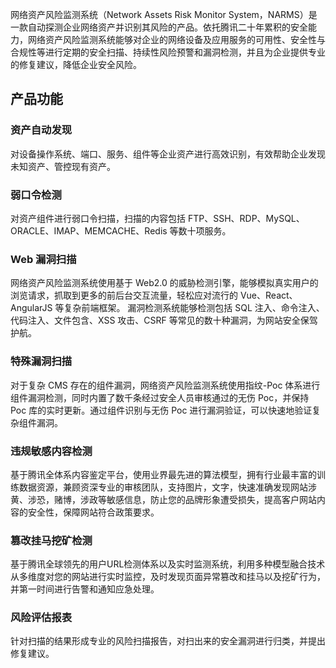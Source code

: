 网络资产风险监测系统（Network Assets Risk Monitor System，NARMS）是一款自动探测企业网络资产并识别其风险的产品。依托腾讯二十年累积的安全能力，网络资产风险监测系统能够对企业的网络设备及应用服务的可用性、安全性与合规性等进行定期的安全扫描、持续性风险预警和漏洞检测，并且为企业提供专业的修复建议，降低企业安全风险。
## 产品功能
### 资产自动发现
对设备操作系统、端口、服务、组件等企业资产进行高效识别，有效帮助企业发现未知资产、管控现有资产。
### 弱口令检测
对资产组件进行弱口令扫描，扫描的内容包括 FTP、SSH、RDP、MySQL、ORACLE、IMAP、MEMCACHE、Redis 等数十项服务。
### Web 漏洞扫描
网络资产风险监测系统使用基于 Web2.0 的威胁检测引擎，能够模拟真实用户的浏览请求，抓取到更多的前后台交互流量，轻松应对流行的 Vue、React、AngularJS 等复杂前端框架。
漏洞检测系统能够检测包括 SQL 注入、命令注入、代码注入、文件包含、XSS 攻击、CSRF 等常见的数十种漏洞，为网站安全保驾护航。
### 特殊漏洞扫描
对于复杂 CMS 存在的组件漏洞，网络资产风险监测系统使用指纹-Poc 体系进行组件漏洞检测，同时内置了数千条经过安全人员审核通过的无伤 Poc，并保持 Poc 库的实时更新。通过组件识别与无伤 Poc 进行漏洞验证，可以快速地验证复杂组件漏洞。
### 违规敏感内容检测
基于腾讯全体系内容鉴定平台，使用业界最先进的算法模型，拥有行业最丰富的训练数据资源，兼顾资深专业的审核团队，支持图片，文字，快速准确发现网站涉黄、涉恐，赌博，涉政等敏感信息，防止您的品牌形象遭受损失，提高客户网站内容的安全性，保障网站符合政策要求。
### 篡改挂马挖矿检测
基于腾讯全球领先的用户URL检测体系以及实时监测系统，利用多种模型融合技术从多维度对您的网站进行实时监控，及时发现页面异常篡改和挂马以及挖矿行为，并第一时间进行告警和通知应急处理。
### 风险评估报表
针对扫描的结果形成专业的风险扫描报告，对扫出来的安全漏洞进行归类，并提出修复建议。
